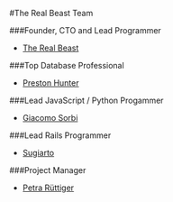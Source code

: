 #The Real Beast Team

###Founder, CTO and Lead Programmer

- [The Real Beast](http://thebeast.me/about/)

###Top Database Professional

- [Preston Hunter](https://www.upwork.com/users/~012ab645e1d96a5c7f)

###Lead JavaScript / Python Progammer

- [Giacomo Sorbi](https://www.codewars.com/users/GiacomoSorbi)

###Lead Rails Programmer

- [Sugiarto](https://www.upwork.com/freelancers/~01e12d81269df3013f)

###Project Manager

- [Petra Rüttiger](https://www.upwork.com/o/profiles/users/_~01012c0f7e1e9bc171/)

